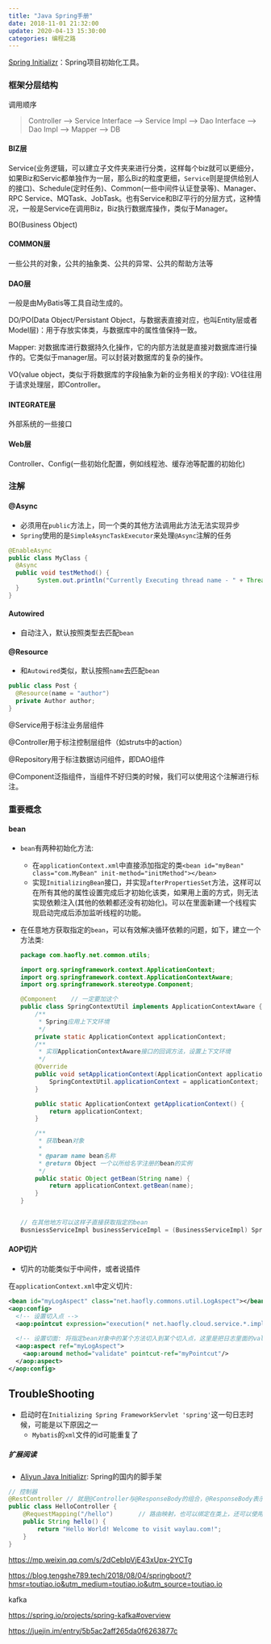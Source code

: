 ```yaml
---
title: "Java Spring手册"
date: 2018-11-01 21:32:00
update: 2020-04-13 15:30:00
categories: 编程之路
---
```


[Spring Initializr](<https://start.spring.io/>)：Spring项目初始化工具。

### 框架分层结构

调用顺序

> Controller --> Service Interface --> Service Impl --> Dao Interface --> Dao Impl --> Mapper --> DB

#### BIZ层

Service(业务逻辑，可以建立子文件夹来进行分类，这样每个biz就可以更细分，如果Biz和Servic都单独作为一层，那么Biz的粒度更细，`Service`则是提供给别人的接口)、Schedule(定时任务)、Common(一些中间件认证登录等)、Manager、RPC Service、MQTask、JobTask。也有Service和BIZ平行的分层方式，这种情况，一般是Service在调用Biz，Biz执行数据库操作，类似于Manager。

BO(Business Object)

#### COMMON层

一些公共的对象，公共的抽象类、公共的异常、公共的帮助方法等

#### DAO层

一般是由MyBatis等工具自动生成的。

DO/PO(Data Object/Persistant Object，与数据表直接对应，也叫Entity层或者Model层)：用于存放实体类，与数据库中的属性值保持一致。

Mapper: 对数据库进行数据持久化操作，它的内部方法就是直接对数据库进行操作的。它类似于manager层。可以封装对数据库的复杂的操作。

VO(value object，类似于将数据库的字段抽象为新的业务相关的字段): VO往往用于请求处理层，即Controller。

#### INTEGRATE层

外部系统的一些接口

#### Web层

Controller、Config(一些初始化配置，例如线程池、缓存池等配置的初始化)

### 注解

#### @Async

- 必须用在`public`方法上，同一个类的其他方法调用此方法无法实现异步
- `Spring`使用的是`SimpleAsyncTaskExecutor`来处理`@Async`注解的任务

```java
@EnableAsync
public class MyClass {
  @Async
  public void testMethod() {
    	System.out.println("Currently Executing thread name - " + Thread.currentThread().getName());
  }
}
```

#### Autowired

- 自动注入，默认按照类型去匹配`bean`

#### @Resource

- 和`Autowired`类似，默认按照`name`去匹配`bean`

```java
public class Post {
  @Resource(name = "author")
  private Author author;
}
```

@Service用于标注业务层组件

@Controller用于标注控制层组件（如struts中的action）

@Repository用于标注数据访问组件，即DAO组件

@Component泛指组件，当组件不好归类的时候，我们可以使用这个注解进行标注。

### 重要概念

#### bean

- `bean`有两种初始化方法:
  - 在`applicationContext.xml`中直接添加指定的类`<bean id="myBean" class="com.MyBean" init-method="initMethod"></bean>`
  - 实现`InitializingBean`接口，并实现`afterPropertiesSet`方法，这样可以在所有其他的属性设置完成后才初始化该类，如果用上面的方式，则无法实现依赖注入(其他的依赖都还没有初始化)。可以在里面新建一个线程实现启动完成后添加监听线程的功能。
  
- 在任意地方获取指定的`bean`，可以有效解决循环依赖的问题，如下，建立一个方法类:

  ```java
  package com.haofly.net.common.utils;
  
  import org.springframework.context.ApplicationContext;
  import org.springframework.context.ApplicationContextAware;
  import org.springframework.stereotype.Component;
  
  @Component	// 一定要加这个
  public class SpringContextUtil implements ApplicationContextAware {
      /**
       * Spring应用上下文环境
       */
      private static ApplicationContext applicationContext;
      /**
       * 实现ApplicationContextAware接口的回调方法，设置上下文环境
       */
      @Override
      public void setApplicationContext(ApplicationContext applicationContext) {
          SpringContextUtil.applicationContext = applicationContext;
      }
  
      public static ApplicationContext getApplicationContext() {
          return applicationContext;
      }
  
      /**
       * 获取bean对象
       *
       * @param name bean名称
       * @return Object 一个以所给名字注册的bean的实例
       */
      public static Object getBean(String name) {
          return applicationContext.getBean(name);
      }
  }
  
  
  // 在其他地方可以这样子直接获取指定的bean
  BusniessServiceImpl businessServiceImpl = (BusinessServiceImpl) SpringContextUtil.get("businessServiceImpl");	// 需要注意的是，如果放在应用初始化的过程中，那么该类中的applicationContext可能还没有初始化，可以sleep以下或者其他方式
  ```

#### AOP切片

- 切片的功能类似于中间件，或者说插件

在`applicationContext.xml`中定义切片:

```xml
<bean id="myLogAspect" class="net.haofly.commons.util.LogAspect"></bean>
<aop:config>
  <!-- 设置切入点 -->
  <aop:pointcut expression="execution(* net.haofly.cloud.service.*.impl.*.*Impl.*(..)) and !execution(* net.haofly.service.tt.impl.ServerImpl.createServer(..))" id="myPointcut"/>	<!-- 排除某个方法直接用! -->
  
  <!-- 设置切面: 将指定bean对象中的某个方法切入到某个切入点，这里是把日志里面的validate方法切入到上面那些切入点中 -->
  <aop:aspect ref="myLogAspect">
    <aop:around method="validate" pointcut-ref="myPointcut"/>
  </aop:aspect>
</aop:config>
```

## TroubleShooting

- 启动时在`Initializing Spring FrameworkServlet 'spring'`这一句日志时候，可能是以下原因之一
  - `Mybatis`的`xml`文件的id可能重复了



##### 扩展阅读

- [Aliyun Java Initializr](https://start.aliyun.com/): Spring的国内的脚手架



```java
// 控制器
@RestController	// 就是@Controller与@ResponseBody的组合，@ResponseBody表示该方法返回值应绑定到web响应正文。当然这个表示当前控制器支持REST
public class HelloController {
    @RequestMapping("/hello")	    // 路由映射，也可以绑定在类上，还可以使用GetMapping/PostMapping/PutMapping/DeleteMapping/PatchMapping
    public String hello() {
        return "Hello World! Welcome to visit waylau.com!";
    }
}
```







https://mp.weixin.qq.com/s/2dCebIpVjE43xUpx-2YCTg



https://blog.tengshe789.tech/2018/08/04/springboot/?hmsr=toutiao.io&utm_medium=toutiao.io&utm_source=toutiao.io



kafka

https://spring.io/projects/spring-kafka#overview

https://juejin.im/entry/5b5ac2aff265da0f6263877c